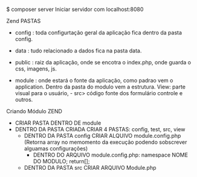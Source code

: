 $ composer server    Iniciar servidor com localhost:8080


Zend PASTAS
- config : toda configurtação geral da aplicação fica dentro da pasta config.

- data : tudo relacionado a dados fica na pasta data.

- public : raiz da aplicação, onde se encotra o index.php, onde guarda o css, imagens, js.

- module : onde estará o fonte da aplicação, como padrao vem o application. Dentro da pasta do modulo vem a estrutura. View: parte visual para o usuário, - src> código fonte dos formulário controle e outros.


Criando Módulo ZEND
- CRIAR PASTA DENTRO DE module
- DENTRO DA PASTA CRIADA CRIAR 4 PASTAS: config, test, src, view
    - DENTRO DA PASTA config CRIAR ALQUIVO module.config.php (Retorna array no memomento da execução podendo sobscrever alguamas configurações)
        - DENTRO DO ARQUIVO module.config.php: namespace NOME DO MODULO; return[];
    - DENTRO DA PASTA src CRIAR ARQUIVO Module.php
